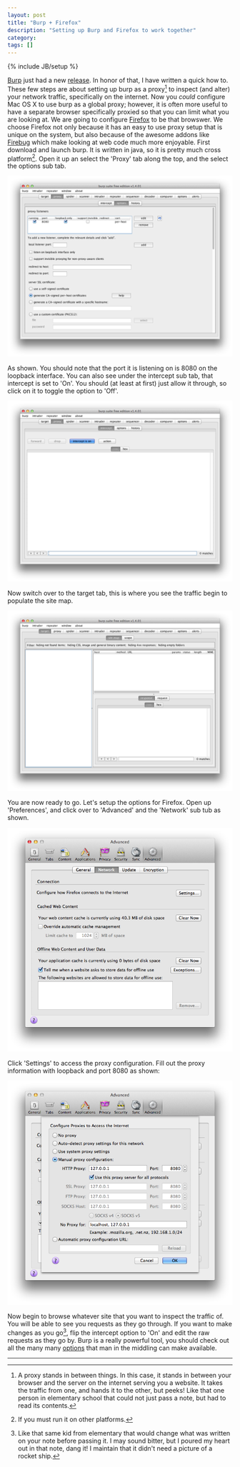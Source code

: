 ```yaml
---
layout: post
title: "Burp + Firefox"
description: "Setting up Burp and Firefox to work together"
category: 
tags: []
---
```

{% include JB/setup %}

[Burp][burp] just had a new [release][release]. In honor of that, I have written a quick how to. These few steps are about setting up burp as a proxy[^0] to inspect (and alter) your network traffic, specifically on the internet. Now you *could* configure Mac OS X to use burp as a global proxy; however, it is often more useful to have  a separate browser specifically proxied so that you can limit what you are looking at. We are going to configure [Firefox][firefox] to be that browswer. We choose Firefox not only because it has an easy to use proxy setup that is unique on the system, but also because of the awesome addons like [Firebug][firebug] which make looking at web code much more enjoyable. First download and launch burp. It is written in java, so it is pretty much cross platform[^1]. Open it up an select the 'Proxy' tab along the top, and the select the options sub tab.

[![](/images/proxy-options.png)](/images/proxy-options.png)

As shown. You should note that the port it is listening on is 8080 on the loopback interface. You can also see under the intercept sub tab, that intercept is set to 'On'. You should (at least at first) just allow it through, so click on it to toggle the option to 'Off'.

[![](/images/proxy-intercept.png)](/images/proxy-intercept.png)

Now switch over to the target tab, this is where you see the traffic begin to populate the site map.

[![](/images/target.png)](/images/target.png)

You are now ready to go. Let's setup the options for Firefox. Open up 'Preferences', and click over to 'Advanced' and the 'Network' sub tub as shown.

[![](/images/ff-network.png)](/images/ff-network.png)

Click 'Settings' to access the proxy configuration. Fill out the proxy information with loopback and port 8080 as shown:

[![](/images/ff-network-settings.png)](/images/ff-network-settings.png)

Now begin to browse whatever site that you want to inspect the traffic of. You will be able to see you requests as they go through. If you want to make changes as you go[^2], flip the intercept option to 'On' and edit the raw requests as they go by. Burp is a really powerful tool, you should check out all the many many [options][options] that man in the middling can make available.

***

[^0]: A proxy stands in between things. In this case, it stands in between your browser and the server on the internet serving you a website. It takes the traffic from one, and hands it to the other, but peeks! Like that one person in elementary school that could not just pass a note, but had to read its contents.
[^1]: If you must run it on other platforms.
[^2]: Like that same kid from elementary that would change what was written on your note before passing it. I may sound bitter, but I poured my heart out in that note, dang it! I maintain that it didn't need a picture of a rocket ship.

[burp]: http://www.portswigger.net/
[release]: http://blog.portswigger.net/2012/06/burp-gets-makeover.html
[firefox]: http://getfirefox.com/
[firebug]: http://getfirebug.com/
[options]: http://www.portswigger.net/burp/help/servercerts.html

